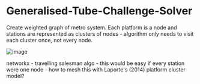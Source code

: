 # Generalised-Tube-Challenge-Solver

Create weighted graph of metro system. Each platform is a node and stations are represented as clusters of nodes - algorithm only needs to visit each cluster once, not every node.

![image](https://user-images.githubusercontent.com/51741333/198717545-ea486566-10e8-4076-809b-981ac225e174.png)

networkx - travelling salesman algo - this would be easy if every station were one node - how to mesh this with Laporte's (2014) platform cluster model?
